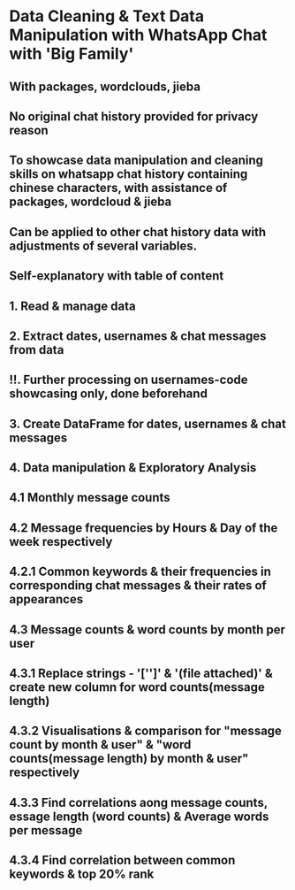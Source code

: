 # Data Cleaning & Text Data Manipulation with WhatsApp Chat with 'Big Family'

## With packages, wordclouds, jieba

## No original chat history provided for privacy reason

## To showcase data manipulation and cleaning skills on whatsapp chat history containing chinese characters, with assistance of packages, wordcloud &amp; jieba

## Can be applied to other chat history data with adjustments of several variables.

## Self-explanatory with table of content

## 1. Read & manage data
## 2. Extract dates, usernames & chat messages from data
## !!. Further processing on usernames-code showcasing only, done beforehand
## 3. Create DataFrame for dates, usernames & chat messages
## 4. Data manipulation & Exploratory Analysis
## 	4.1 Monthly message counts
## 	4.2 Message frequencies by Hours & Day of the week respectively
##		4.2.1 Common keywords & their frequencies in corresponding chat messages & their rates of appearances
##	4.3 Message counts & word counts by month per user
##		4.3.1 Replace strings - '['<Media omitted>']' & '(file attached)' & create new column for word counts(message length)
##		4.3.2 Visualisations & comparison for "message count by month & user" & "word counts(message length) by month & user" respectively
##		4.3.3 Find correlations aong message counts, essage length (word counts) & Average words per message
##		4.3.4 Find correlation between common keywords & top 20% rank
